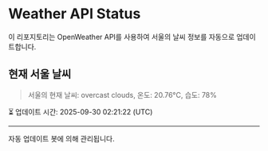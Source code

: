 
# Weather API Status

이 리포지토리는 OpenWeather API를 사용하여 서울의 날씨 정보를 자동으로 업데이트합니다.

## 현재 서울 날씨
> 서울의 현재 날씨: overcast clouds, 온도: 20.76°C, 습도: 78%

⏳ 업데이트 시간: 2025-09-30 02:21:22 (UTC)

---
자동 업데이트 봇에 의해 관리됩니다.
